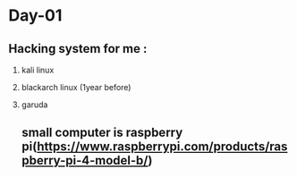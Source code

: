# Day-01


## Hacking system for me :
1. kali linux 
2. blackarch linux (1year before)
3. garuda

   ## small computer is raspberry pi(https://www.raspberrypi.com/products/raspberry-pi-4-model-b/)
